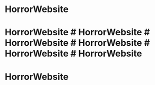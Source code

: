 # HorrorWebsite
# HorrorWebsite # HorrorWebsite # HorrorWebsite # HorrorWebsite # HorrorWebsite # HorrorWebsite
# HorrorWebsite
